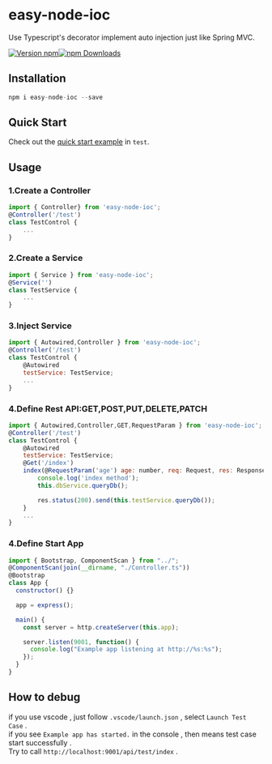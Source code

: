 # easy-node-ioc

Use Typescript's decorator implement auto injection just like Spring MVC.

[![Version npm](https://img.shields.io/npm/v/winston.svg?style=flat-square)](https://www.npmjs.com/package/winston)[![npm Downloads](https://img.shields.io/npm/dm/winston.svg?style=flat-square)](https://npmcharts.com/compare/winston?minimal=true)

## Installation

```js
npm i easy-node-ioc --save
```

## Quick Start

Check out the [quick start example][quick-example] in `test`.

[quick-example]: https://github.com/chenkang084/easy-node-ioc/tree/master/src/test

## Usage

### 1.Create a Controller

```javascript
import { Controller} from 'easy-node-ioc';
@Controller('/test')
class TestControl {
    ...
}
```

### 2.Create a Service

```javascript
import { Service } from 'easy-node-ioc';
@Service('')
class TestService {
    ...
}
```

### 3.Inject Service

```javascript
import { Autowired,Controller } from 'easy-node-ioc';
@Controller('/test')
class TestControl {
    @Autowired
    testService: TestService;
    ...
}
```

### 4.Define Rest API:GET,POST,PUT,DELETE,PATCH

```javascript
import { Autowired,Controller,GET,RequestParam } from 'easy-node-ioc';
@Controller('/test')
class TestControl {
    @Autowired
    testService: TestService;
    @Get('/index')
    index(@RequestParam('age') age: number, req: Request, res: Response) {
        console.log('index method');
        this.dbService.queryDb();

        res.status(200).send(this.testService.queryDb());
    }
    ...
}
```

### 4.Define Start App

```javascript
import { Bootstrap, ComponentScan } from "../";
@ComponentScan(join(__dirname, "./Controller.ts"))
@Bootstrap
class App {
  constructor() {}

  app = express();

  main() {
    const server = http.createServer(this.app);

    server.listen(9001, function() {
      console.log("Example app listening at http://%s:%s");
    });
  }
}
```

## How to debug

if you use vscode , just follow `.vscode/launch.json` , select `Launch Test Case` .  
if you see `Example app has started.` in the console , then means test case start successfully .  
Try to call `http://localhost:9001/api/test/index` .
